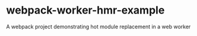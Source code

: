 # webpack-worker-hmr-example
A webpack project demonstrating hot module replacement in a web worker
